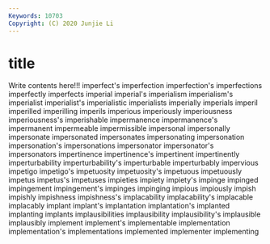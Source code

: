 ```yaml
---
Keywords: 10703
Copyright: (C) 2020 Junjie Li
---
```


# title

Write contents here!!!
imperfect's 
imperfection 
imperfection's 
imperfections 
imperfectly 
imperfects 
imperial 
imperial's
imperialism 
imperialism's 
imperialist 
imperialist's 
imperialistic 
imperialists 
imperially 
imperials 
imperil 
imperilled
imperilling 
imperils 
imperious 
imperiously 
imperiousness 
imperiousness's 
imperishable 
impermanence 
impermanence's 
impermanent
impermeable 
impermissible 
impersonal 
impersonally 
impersonate 
impersonated 
impersonates 
impersonating 
impersonation 
impersonation's
impersonations 
impersonator 
impersonator's 
impersonators 
impertinence 
impertinence's 
impertinent 
impertinently 
imperturbability 
imperturbability's
imperturbable 
imperturbably 
impervious 
impetigo 
impetigo's 
impetuosity 
impetuosity's 
impetuous 
impetuously 
impetus
impetus's 
impetuses 
impieties 
impiety 
impiety's 
impinge 
impinged 
impingement 
impingement's 
impinges
impinging 
impious 
impiously 
impish 
impishly 
impishness 
impishness's 
implacability 
implacability's 
implacable
implacably 
implant 
implant's 
implantation 
implantation's 
implanted 
implanting 
implants 
implausibilities 
implausibility
implausibility's 
implausible 
implausibly 
implement 
implement's 
implementable 
implementation 
implementation's 
implementations 
implemented
implementer 
implementing 
